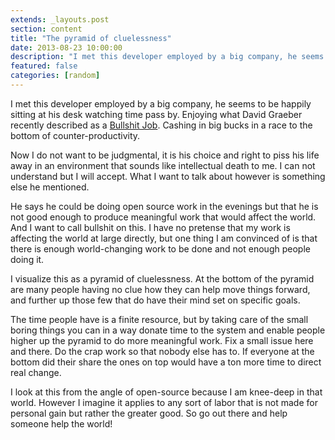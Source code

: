 ```yaml
---
extends: _layouts.post
section: content
title: "The pyramid of cluelessness"
date: 2013-08-23 10:00:00
description: "I met this developer employed by a big company, he seems to be happily sitting at his desk watching time pass by. Enjoying what David Graeber recently described as a Bullshit Job. Cashing in big bucks in a race to the bottom of counter-productivity. Now I do not want to be judgmental, it is his choice and right to piss his life away in an environme..."
featured: false
categories: [random]
---
```

I met this developer employed by a big company, he seems to be happily sitting at his desk watching time pass by. Enjoying what David Graeber recently described as a [Bullshit Job](http://www.strikemag.org/bullshit-jobs/). Cashing in big bucks in a race to the bottom of counter-productivity.

Now I do not want to be judgmental, it is his choice and right to piss his life away in an environment that sounds like intellectual death to me. I can not understand but I will accept. What I want to talk about however is something else he mentioned.

He says he could be doing open source work in the evenings but that he is not good enough to produce meaningful work that would affect the world. And I want to call bullshit on this. I have no pretense that my work is affecting the world at large directly, but one thing I am convinced of is that there is enough world-changing work to be done and not enough people doing it.

I visualize this as a pyramid of cluelessness. At the bottom of the pyramid are many people having no clue how they can help move things forward, and further up those few that do have their mind set on specific goals.

The time people have is a finite resource, but by taking care of the small boring things you can in a way donate time to the system and enable people higher up the pyramid to do more meaningful work. Fix a small issue here and there. Do the crap work so that nobody else has to. If everyone at the bottom did their share the ones on top would have a ton more time to direct real change.

I look at this from the angle of open-source because I am knee-deep in that world. However I imagine it applies to any sort of labor that is not made for personal gain but rather the greater good. So go out there and help someone help the world!
